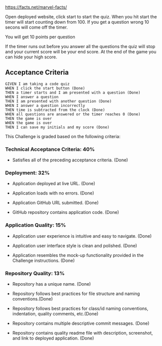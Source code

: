 <!--  Marvel facts provided by  -->

https://facts.net/marvel-facts/



<!-- Instructions -->

Open deployed website, click start to start the quiz. When you hit start the timer will start counting down from 100. If you get a question wrong 10 secons will come off the timer.

You will get 10 points per question

If the timer runs out before you answer all the questions the quiz will stop and your current score will be your end score. At the end of the game you can hide your high score.

<!-- Marvel Quiz Screen Shots -->










## Acceptance Criteria

```
GIVEN I am taking a code quiz
WHEN I click the start button (Done)
THEN a timer starts and I am presented with a question (Done)
WHEN I answer a question
THEN I am presented with another question (Done)
WHEN I answer a question incorrectly
THEN time is subtracted from the clock (Done)
WHEN all questions are answered or the timer reaches 0 (Done)
THEN the game is over
WHEN the game is over
THEN I can save my initials and my score (Done)
```

This Challenge is graded based on the following criteria: 

### Technical Acceptance Criteria: 40%

* Satisfies all of the preceding acceptance criteria. (Done)

### Deployment: 32%

* Application deployed at live URL. (Done)

* Application loads with no errors. (Done)

* Application GitHub URL submitted. (Done)

* GitHub repository contains application code. (Done)

### Application Quality: 15%

* Application user experience is intuitive and easy to navigate. (Done)

* Application user interface style is clean and polished. (Done)

* Application resembles the mock-up functionality provided in the Challenge instructions. (Done)

### Repository Quality: 13%

* Repository has a unique name. (Done)

* Repository follows best practices for file structure and naming conventions.(Done)

* Repository follows best practices for class/id naming conventions, indentation, quality comments, etc.(Done)

* Repository contains multiple descriptive commit messages. (Done)

* Repository contains quality readme file with description, screenshot, and link to deployed application. (Done)



